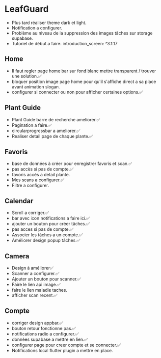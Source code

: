 # LeafGuard

- Plus tard réaliser theme dark et light.
- Notification a configurer.
- Problème au niveau de la suppression des images tâches sur storage supabase.
- Tutoriel de début a faire. introduction_screen: ^3.1.17

## Home

- Il faut regler page home bar sur fond blanc mettre transparent / trouver une solution.✅
- bloquer position image page home pour qu'il s'affiche direct a sa place avant animation slogan.
- configurer si connecter ou non pour afficher certaines options.✅

## Plant Guide

- Plant Guide barre de recherche ameliorer.✅
- Pagination a faire.✅
- circularprogressbar a ameliorer.✅
- Realiser detail page de chaque plante.✅

## Favoris

- base de données à créer pour enregistrer favoris et scan.✅
- pas accès si pas de compte.✅
- favoris accès a detail plante.
- Mes scans a configurer.✅
- Filtre a configurer.

## Calendar

- Scroll a corriger.✅
- bar avec icon notifications a faire ici.✅
- ajouter un bouton pour créer tâches.✅
- pas acces si pas de compte.✅
- Associer les tâches a un compte.✅
- Améliorer design popup tâches.✅

## Camera

- Design à améliorer✅
- Scanner a configurer.✅
- Ajouter un bouton pour scanner.✅
- Faire le lien api image.✅
- faire le lien maladie taches.
- afficher scan recent.✅

## Compte

- corriger design appbar.✅
- bouton retour fonctionne pas.✅
- notifications radio a configurer.✅
- données supabase a mettre en lien.✅
- configurer page pour creer compte et se connecter.✅
- Notifications local flutter plugin a mettre en place.

